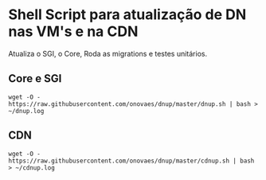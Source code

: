 # Shell Script para atualização de DN nas VM's e na CDN

Atualiza o SGI, o Core, Roda as migrations e testes unitários. 

## Core e SGI 
    wget -O - https://raw.githubusercontent.com/onovaes/dnup/master/dnup.sh | bash > ~/dnup.log


## CDN
    wget -O - https://raw.githubusercontent.com/onovaes/dnup/master/cdnup.sh | bash > ~/cdnup.log

